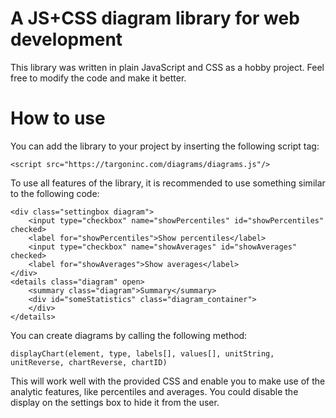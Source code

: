 # A JS+CSS diagram library for web development
This library was written in plain JavaScript and CSS as a hobby project. Feel free to modify the code and make it better.

# How to use
You can add the library to your project by inserting the following script tag:

```
<script src="https://targoninc.com/diagrams/diagrams.js"/>
```

To use all features of the library, it is recommended to use something similar to the following code:

```
<div class="settingbox diagram">
    <input type="checkbox" name="showPercentiles" id="showPercentiles" checked>
    <label for="showPercentiles">Show percentiles</label>
    <input type="checkbox" name="showAverages" id="showAverages" checked>
    <label for="showAverages">Show averages</label>
</div>
<details class="diagram" open>
    <summary class="diagram">Summary</summary>
    <div id="someStatistics" class="diagram_container">
    </div>
</details>
```

You can create diagrams by calling the following method: 
```
displayChart(element, type, labels[], values[], unitString, unitReverse, chartReverse, chartID)
```

This will work well with the provided CSS and enable you to make use of the analytic features, like percentiles and averages. You could disable the display on the settings box to hide it from the user. 
